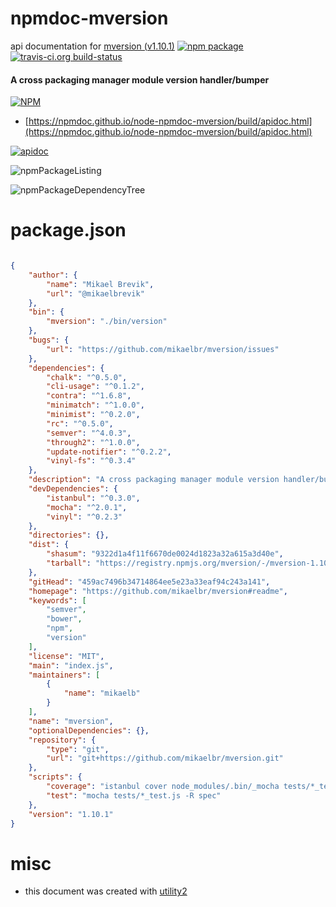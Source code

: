 # npmdoc-mversion

api documentation for  [mversion (v1.10.1)](https://github.com/mikaelbr/mversion#readme)  [![npm package](https://img.shields.io/npm/v/npmdoc-mversion.svg?style=flat-square)](https://www.npmjs.org/package/npmdoc-mversion) [![travis-ci.org build-status](https://api.travis-ci.org/npmdoc/node-npmdoc-mversion.svg)](https://travis-ci.org/npmdoc/node-npmdoc-mversion)
#### A cross packaging manager module version handler/bumper

[![NPM](https://nodei.co/npm/mversion.png?downloads=true&downloadRank=true&stars=true)](https://www.npmjs.com/package/mversion)

- [https://npmdoc.github.io/node-npmdoc-mversion/build/apidoc.html](https://npmdoc.github.io/node-npmdoc-mversion/build/apidoc.html)

[![apidoc](https://npmdoc.github.io/node-npmdoc-mversion/build/screenCapture.buildCi.browser.%252Ftmp%252Fbuild%252Fapidoc.html.png)](https://npmdoc.github.io/node-npmdoc-mversion/build/apidoc.html)

![npmPackageListing](https://npmdoc.github.io/node-npmdoc-mversion/build/screenCapture.npmPackageListing.svg)

![npmPackageDependencyTree](https://npmdoc.github.io/node-npmdoc-mversion/build/screenCapture.npmPackageDependencyTree.svg)



# package.json

```json

{
    "author": {
        "name": "Mikael Brevik",
        "url": "@mikaelbrevik"
    },
    "bin": {
        "mversion": "./bin/version"
    },
    "bugs": {
        "url": "https://github.com/mikaelbr/mversion/issues"
    },
    "dependencies": {
        "chalk": "^0.5.0",
        "cli-usage": "^0.1.2",
        "contra": "^1.6.8",
        "minimatch": "^1.0.0",
        "minimist": "^0.2.0",
        "rc": "^0.5.0",
        "semver": "^4.0.3",
        "through2": "^1.0.0",
        "update-notifier": "^0.2.2",
        "vinyl-fs": "^0.3.4"
    },
    "description": "A cross packaging manager module version handler/bumper",
    "devDependencies": {
        "istanbul": "^0.3.0",
        "mocha": "^2.0.1",
        "vinyl": "^0.2.3"
    },
    "directories": {},
    "dist": {
        "shasum": "9322d1a4f11f6670de0024d1823a32a615a3d40e",
        "tarball": "https://registry.npmjs.org/mversion/-/mversion-1.10.1.tgz"
    },
    "gitHead": "459ac7496b34714864ee5e23a33eaf94c243a141",
    "homepage": "https://github.com/mikaelbr/mversion#readme",
    "keywords": [
        "semver",
        "bower",
        "npm",
        "version"
    ],
    "license": "MIT",
    "main": "index.js",
    "maintainers": [
        {
            "name": "mikaelb"
        }
    ],
    "name": "mversion",
    "optionalDependencies": {},
    "repository": {
        "type": "git",
        "url": "git+https://github.com/mikaelbr/mversion.git"
    },
    "scripts": {
        "coverage": "istanbul cover node_modules/.bin/_mocha tests/*_test.js -- -u exports -R spec",
        "test": "mocha tests/*_test.js -R spec"
    },
    "version": "1.10.1"
}
```



# misc
- this document was created with [utility2](https://github.com/kaizhu256/node-utility2)
